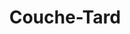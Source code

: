 ---
title: "Couche-Tard"
url: /laval/couche-tard-boulevard-de-la-concorde-ouest/
shop: convenience
---